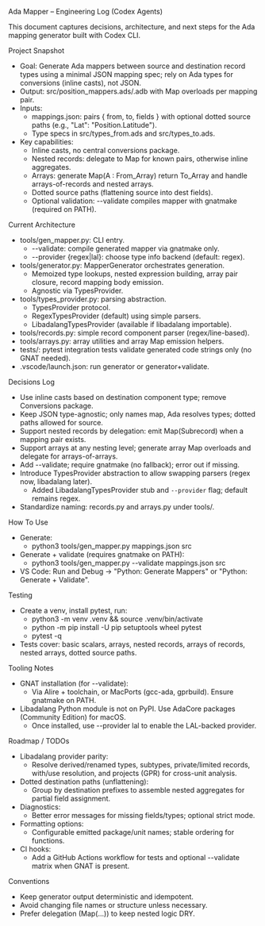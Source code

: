 Ada Mapper – Engineering Log (Codex Agents)

This document captures decisions, architecture, and next steps for the Ada mapping generator built with Codex CLI.

Project Snapshot
- Goal: Generate Ada mappers between source and destination record types using a minimal JSON mapping spec; rely on Ada types for conversions (inline casts), not JSON.
- Output: src/position_mappers.ads/.adb with Map overloads per mapping pair.
- Inputs:
  - mappings.json: pairs { from, to, fields } with optional dotted source paths (e.g., "Lat": "Position.Latitude").
  - Type specs in src/types_from.ads and src/types_to.ads.
- Key capabilities:
  - Inline casts, no central conversions package.
  - Nested records: delegate to Map for known pairs, otherwise inline aggregates.
  - Arrays: generate Map(A : From_Array) return To_Array and handle arrays-of-records and nested arrays.
  - Dotted source paths (flattening source into dest fields).
  - Optional validation: --validate compiles mapper with gnatmake (required on PATH).

Current Architecture
- tools/gen_mapper.py: CLI entry.
  - --validate: compile generated mapper via gnatmake only.
  - --provider {regex|lal}: choose type info backend (default: regex).
- tools/generator.py: MapperGenerator orchestrates generation.
  - Memoized type lookups, nested expression building, array pair closure, record mapping body emission.
  - Agnostic via TypesProvider.
- tools/types_provider.py: parsing abstraction.
  - TypesProvider protocol.
  - RegexTypesProvider (default) using simple parsers.
  - LibadalangTypesProvider (available if libadalang importable).
- tools/records.py: simple record component parser (regex/line-based).
- tools/arrays.py: array utilities and array Map emission helpers.
- tests/: pytest integration tests validate generated code strings only (no GNAT needed).
- .vscode/launch.json: run generator or generator+validate.

Decisions Log
- Use inline casts based on destination component type; remove Conversions package.
- Keep JSON type-agnostic; only names map, Ada resolves types; dotted paths allowed for source.
- Support nested records by delegation: emit Map(Subrecord) when a mapping pair exists.
- Support arrays at any nesting level; generate array Map overloads and delegate for arrays-of-arrays.
- Add --validate; require gnatmake (no fallback); error out if missing.
- Introduce TypesProvider abstraction to allow swapping parsers (regex now, libadalang later).
  - Added LibadalangTypesProvider stub and `--provider` flag; default remains regex.
- Standardize naming: records.py and arrays.py under tools/.

How To Use
- Generate:
  - python3 tools/gen_mapper.py mappings.json src
- Generate + validate (requires gnatmake on PATH):
  - python3 tools/gen_mapper.py --validate mappings.json src
- VS Code: Run and Debug → "Python: Generate Mappers" or "Python: Generate + Validate".

Testing
- Create a venv, install pytest, run:
  - python3 -m venv .venv && source .venv/bin/activate
  - python -m pip install -U pip setuptools wheel pytest
  - pytest -q
- Tests cover: basic scalars, arrays, nested records, arrays of records, nested arrays, dotted source paths.

Tooling Notes
- GNAT installation (for --validate):
  - Via Alire + toolchain, or MacPorts (gcc-ada, gprbuild). Ensure gnatmake on PATH.
- Libadalang Python module is not on PyPI. Use AdaCore packages (Community Edition) for macOS.
  - Once installed, use --provider lal to enable the LAL-backed provider.

Roadmap / TODOs
- Libadalang provider parity:
  - Resolve derived/renamed types, subtypes, private/limited records, with/use resolution, and projects (GPR) for cross-unit analysis.
- Dotted destination paths (unflattening):
  - Group by destination prefixes to assemble nested aggregates for partial field assignment.
- Diagnostics:
  - Better error messages for missing fields/types; optional strict mode.
- Formatting options:
  - Configurable emitted package/unit names; stable ordering for functions.
- CI hooks:
  - Add a GitHub Actions workflow for tests and optional --validate matrix when GNAT is present.

Conventions
- Keep generator output deterministic and idempotent.
- Avoid changing file names or structure unless necessary.
- Prefer delegation (Map(...)) to keep nested logic DRY.

